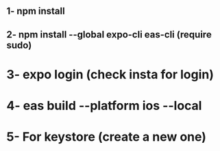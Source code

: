 ## 1- npm install
## 2- npm install --global expo-cli eas-cli (require sudo)
# 3- expo login (check insta for login)
# 4- eas build --platform ios --local
# 5- For keystore (create a new one)